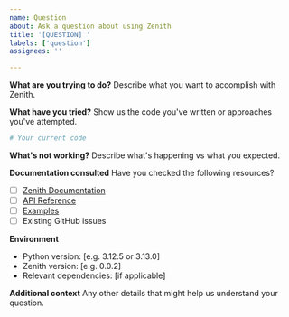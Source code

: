 ```yaml
---
name: Question
about: Ask a question about using Zenith
title: '[QUESTION] '
labels: ['question']
assignees: ''

---
```


**What are you trying to do?**
Describe what you want to accomplish with Zenith.

**What have you tried?**
Show us the code you've written or approaches you've attempted.

```python
# Your current code
```

**What's not working?**
Describe what's happening vs what you expected.

**Documentation consulted**
Have you checked the following resources?
- [ ] [Zenith Documentation](https://nijaru.github.io/zenith/)
- [ ] [API Reference](https://nijaru.github.io/zenith/api/)
- [ ] [Examples](https://github.com/nijaru/zenith/tree/main/examples)
- [ ] Existing GitHub issues

**Environment**
- Python version: [e.g. 3.12.5 or 3.13.0]
- Zenith version: [e.g. 0.0.2]
- Relevant dependencies: [if applicable]

**Additional context**
Any other details that might help us understand your question.